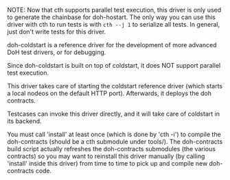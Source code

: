 NOTE: Now that cth supports parallel test execution, this driver is only used to generate the chainbase for doh-hostart. The only way you can use this driver with cth to run tests is with `cth --j 1` to serialize all tests. In general, just don't write tests for this driver.

doh-coldstart is a reference driver for the development of more advanced DoH test drivers, or for debugging.

Since doh-coldstart is built on top of coldstart, it does NOT support parallel test execution.

This driver takes care of starting the coldstart reference driver (which starts a local nodeos on the default HTTP port). Afterwards, it deploys the doh contracts.

Testcases can invoke this driver directly, and it will take care of coldstart in its backend.

You must call 'install' at least once (which is done by 'cth -i') to compile the doh-contracts (should be a cth submodule under tools/). The doh-contracts build script actually refreshes the doh-contracts submodules (the various contracts) so you may want to reinstall this driver manually (by calling 'install' inside this driver) from time to time to pick up and compile new doh-contracts code.

